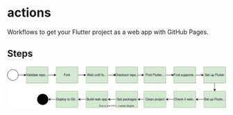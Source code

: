 # actions

Workflows to get your Flutter project as a web app with GitHub Pages.


## Steps

![Workflow steps](./docs/action-steps.drawio.svg)
